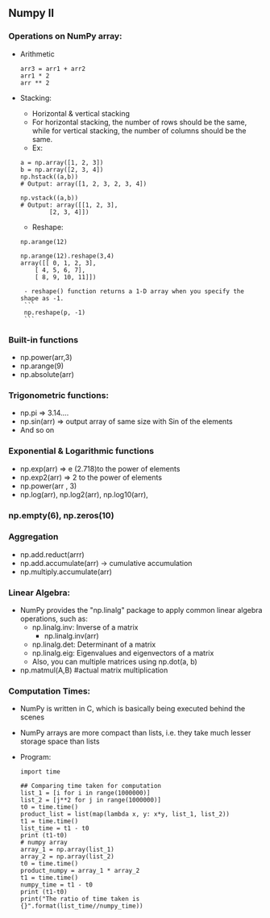 ## Numpy II

### Operations on NumPy array:
- Arithmetic
	```
	arr3 = arr1 + arr2
	arr1 * 2
	arr ** 2
	```
- Stacking:
	- Horizontal & vertical stacking
	- For horizontal stacking, the number of rows should be the same, while for vertical stacking, the number of columns should be the same.
	- Ex:			
	```
	a = np.array([1, 2, 3])
	b = np.array([2, 3, 4])
	np.hstack((a,b))
	# Output: array([1, 2, 3, 2, 3, 4])
	
	np.vstack((a,b))
	# Output: array([[1, 2, 3], 
			[2, 3, 4]])
	```
	
	- Reshape:
	```
	np.arange(12)

	np.arange(12).reshape(3,4)
	array([[ 0, 1, 2, 3], 
		[ 4, 5, 6, 7], 
		[ 8, 9, 10, 11]])
	```
	   - reshape() function returns a 1-D array when you specify the shape as -1.
	   ```
	   np.reshape(p, -1)
	   ```
		   
### Built-in functions
- np.power(arr,3)
- np.arange(9)
- np.absolute(arr)
### Trigonometric functions:
- np.pi => 3.14….
- np.sin(arr) => output array of same size with Sin of the elements
- And so on
### Exponential & Logarithmic functions
- np.exp(arr) => e (2.718)to the power of elements
- np.exp2(arr) => 2 to the power of elements
- np.power(arr , 3)
- np.log(arr), np.log2(arr), np.log10(arr), 
### np.empty(6), np.zeros(10)
### Aggregation
- np.add.reduct(arrr)
- np.add.accumulate(arr) -> cumulative accumulation
- np.multiply.accumulate(arr)
### Linear Algebra:
- NumPy provides the "np.linalg" package to apply common linear algebra operations, such as:
	- np.linalg.inv: Inverse of a matrix
		- np.linalg.inv(arr)
	- np.linalg.det: Determinant of a matrix
	- np.linalg.eig: Eigenvalues and eigenvectors of a matrix
	- Also, you can multiple matrices using np.dot(a, b) 
- np.matmul(A,B) #actual matrix multiplication


### Computation Times:
- NumPy is written in C, which is basically being executed behind the scenes
- NumPy arrays are more compact than lists, i.e. they take much lesser storage space than lists
- Program:

	```
	import time

	## Comparing time taken for computation
	list_1 = [i for i in range(1000000)]
	list_2 = [j**2 for j in range(1000000)]
	t0 = time.time()
	product_list = list(map(lambda x, y: x*y, list_1, list_2))
	t1 = time.time()
	list_time = t1 - t0
	print (t1-t0)
	# numpy array 
	array_1 = np.array(list_1)
	array_2 = np.array(list_2)
	t0 = time.time()
	product_numpy = array_1 * array_2
	t1 = time.time()
	numpy_time = t1 - t0
	print (t1-t0)
	print("The ratio of time taken is {}".format(list_time//numpy_time))
	```


